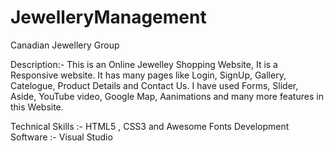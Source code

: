 # JewelleryManagement
Canadian Jewellery Group

Description:-   This is an Online Jewelley Shopping Website, It is a Responsive website. 
It has many pages like Login, SignUp, Gallery, Catelogue, Product Details and Contact Us. 
I have used Forms, Slider, Aside, YouTube video, Google Map, Aanimations and many more features in this Website.

Technical Skills :-    HTML5 , CSS3 and Awesome Fonts
Development Software :-   Visual Studio
